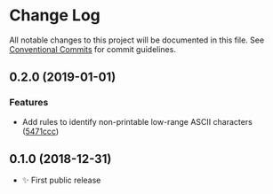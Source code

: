 # Change Log

All notable changes to this project will be documented in this file.
See [Conventional Commits](https://conventionalcommits.org) for commit guidelines.

## 0.2.0 (2019-01-01)

### Features

- Add rules to identify non-printable low-range ASCII characters ([5471ccc](https://gitlab.com/codsen/codsen/tree/master/packages/emlint/commits/5471ccc))

## 0.1.0 (2018-12-31)

- ✨ First public release
